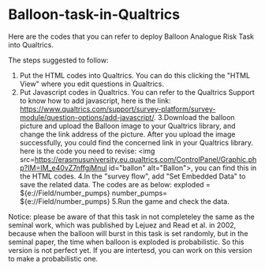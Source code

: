 # Balloon-task-in-Qualtrics
Here are the codes that you can refer to deploy Balloon Analogue Risk Task into Qualtrics.

The steps suggested to follow:
 1. Put the HTML codes into Qualtrics. You can do this clicking the "HTML View" where you edit questions in Qualtrics.
 2. Put Javascript codes in Qualtrics. You can refer to the Qualtrics Support to know how to add javascript, here is the link: https://www.qualtrics.com/support/survey-platform/survey-module/question-options/add-javascript/.
 3.Download the balloon picture and upload the Balloon image to your Qualtrics library, and change the link address of the picture. After you upload the image successfully, you could find the concerned link in your Qualtrics library.
 here is the code you need to revise:   <img src=https://erasmusuniversity.eu.qualtrics.com/ControlPanel/Graphic.php?IM=IM_e40vZ7nffgjMnul id="ballon" alt="Ballon">, you can find this in the HTML codes. 
 4.In the "survey flow", add "Set Embedded Data" to save the related data. The codes are as below: 
       exploded = ${e://Field/number_pumps}
       number_pumps= ${e://Field/number_pumps}
 5.Run the game and check the data.

Notice: please be aware of that this task in not completeley the same as the seminal work, which was published by Lejuez and Read et al. in 2002, because when the balloon will burst in this task is set randomly, but in the seminal paper, the time when balloon is exploded is probabilistic. So this version is not perfect yet. If you are intertesd, you can work on this version to make a probabilistic one.
